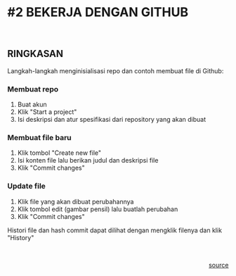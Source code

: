 # #2 BEKERJA DENGAN GITHUB

<p>&nbsp;</p>

## RINGKASAN
Langkah-langkah menginisialisasi repo dan contoh membuat file di Github:

### Membuat repo
1. Buat akun
2. Klik "Start a project"
3. Isi deskripsi dan atur spesifikasi dari repository yang akan dibuat

### Membuat file baru
1. Klik tombol "Create new file"
2. Isi konten file lalu berikan judul dan deskripsi file
3. Klik "Commit changes"

### Update file
1. Klik file yang akan dibuat perubahannya
2. Klik tombol edit (gambar pensil) lalu buatlah perubahan
3. Klik "Commit changes"

Histori file dan hash commit dapat dilihat dengan mengklik filenya dan klik "History"

<p>&nbsp;</p>

<a style='display: block; text-align: right;' href="https://youtu.be/Q3Id0DgcrXY">source</a>